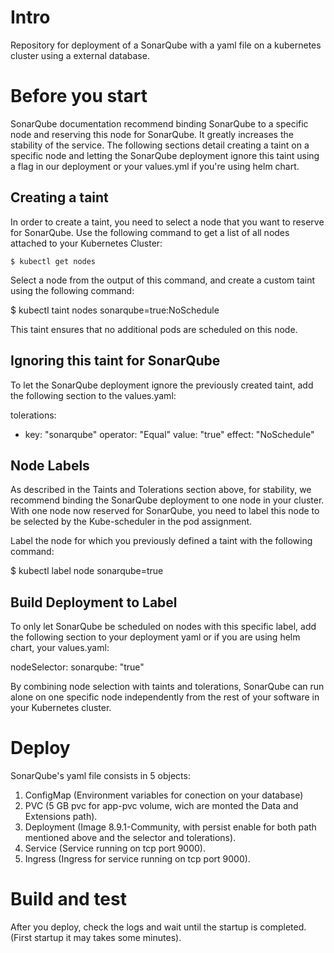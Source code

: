 # Intro

Repository for deployment of a SonarQube with a yaml file on a kubernetes cluster using a external database.

# Before you start

SonarQube documentation recommend binding SonarQube to a specific node and reserving this node for SonarQube. It greatly increases the stability of the service. The following sections detail creating a taint on a specific node and letting the SonarQube deployment ignore this taint using a flag in our deployment or your values.yml if you're using helm chart.

## Creating a taint

In order to create a taint, you need to select a node that you want to reserve for SonarQube. Use the following command to get a list of all nodes attached to your Kubernetes Cluster:


<!--sec data-title="Creating a taing" data-id="get_nodes" data-collapse=true ces-->


    $ kubectl get nodes 
    

<!--endsec-->



Select a node from the output of this command, and create a custom taint using the following command:

<!--sec data-title="Creating a taing" data-id="taint_node" data-collapse=true ces-->
$ kubectl taint nodes <node> sonarqube=true:NoSchedule
<!--endsec-->

This taint ensures that no additional pods are scheduled on this node.

## Ignoring this taint for SonarQube

To let the SonarQube deployment ignore the previously created taint, add the following section to the values.yaml:

<!--sec data-title="Creating a toleration" data-id="toleration" data-collapse=true ces-->
tolerations: 
  - key: "sonarqube"
    operator: "Equal"
    value: "true"
    effect: "NoSchedule"
<!--endsec-->    

## Node Labels

As described in the Taints and Tolerations section above, for stability, we recommend binding the SonarQube deployment to one node in your cluster. With one node now reserved for SonarQube, you need to label this node to be selected by the Kube-scheduler in the pod assignment.

Label the node for which you previously defined a taint with the following command:

<!--sec data-title="Label a node" data-id="label_node" data-collapse=true ces-->
$ kubectl label node <node> sonarqube=true
<!--endsec-->   


## Build Deployment to Label

To only let SonarQube be scheduled on nodes with this specific label, add the following section to your deployment yaml or if you are using helm chart, your values.yaml:

<!--sec data-title="nodeSelector" data-id="nodeSelector" data-collapse=true ces-->
nodeSelector: 
  sonarqube: "true"
 <!--endsec--> 

By combining node selection with taints and tolerations, SonarQube can run alone on one specific node independently from the rest of your software in your Kubernetes cluster.

# Deploy

SonarQube's yaml file consists in 5 objects:

1.	ConfigMap (Environment variables for conection on your database)
2.	PVC (5 GB pvc for app-pvc volume, wich are monted the Data and Extensions path).
3.	Deployment (Image 8.9.1-Community, with persist enable for both path mentioned above and the selector and tolerations).
4.	Service (Service running on tcp port 9000).
5.  Ingress (Ingress for service running on tcp port 9000). 

# Build and test
After you deploy, check the logs and wait until the startup is completed. (First startup it may takes some minutes).